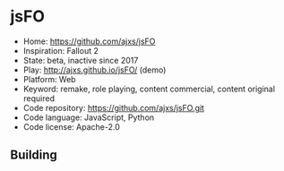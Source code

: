 # jsFO

- Home: https://github.com/ajxs/jsFO
- Inspiration: Fallout 2
- State: beta, inactive since 2017
- Play: http://ajxs.github.io/jsFO/ (demo)
- Platform: Web
- Keyword: remake, role playing, content commercial, content original required
- Code repository: https://github.com/ajxs/jsFO.git
- Code language: JavaScript, Python
- Code license: Apache-2.0

## Building
